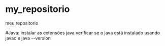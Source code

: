# my_repositorio
 meu repositorio


#Java:
instalar as extensões java
verificar se o java está instalado usando javac e java --version

